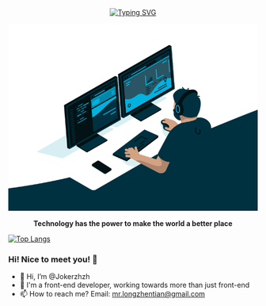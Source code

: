 <div align="center">
  
  <!-- dynamic typing effect - Readme Typing SVG -->
  <div align="center">
    <a href="https://git.io/typing-svg">
      <img src="https://readme-typing-svg.demolab.com?font=Fira+Code&pause=1000&center=true&vCenter=true&random=false&width=435&lines=Hello+World+%EF%BC%81;Hi!+Nice+to+meet+you!" alt="Typing SVG" />
    </a>
  </div>

  <!-- knock code pictures - coding.gif -->
  <img src="./code.gif" /><br>

<p><b>Technology has the power to make the world a better place</b></p>
</div>

[![Top Langs](https://github-readme-stats.vercel.app/api/top-langs/?username=Jokerzhzh&layout=compact)](https://github.com/anuraghazra/github-readme-stats)

### Hi! Nice to meet you! 👋

- 👋 Hi, I’m @Jokerzhzh
- 👀 I'm a front-end developer, working towards more than just front-end
- 📫 How to reach me? Email: mr.longzhentian@gmail.com
  
<!--
**Jokerzhzh/Jokerzhzh** is a ✨ _special_ ✨ repository because its `README.md` (this file) appears on your GitHub profile.

Here are some ideas to get you started:

- 🔭 I’m currently working on ...
- 🌱 I’m currently learning ...
- 👯 I’m looking to collaborate on ...
- 🤔 I’m looking for help with ...
- 💬 Ask me about ...
- 📫 How to reach me: ...
- 😄 Pronouns: ...
- ⚡ Fun fact: ...
-->
